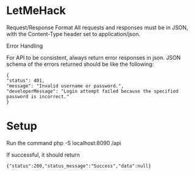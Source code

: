 # LetMeHack

Request/Response Format
All requests and responses must be in JSON, with the Content-Type header set to application/json.

Error Handling

For API to be consistent, always return error responses in json. JSON schema of the errors returned should be like the following:
```
{
"status": 401,
"message": "Invalid username or password.",
"developerMessage": "Login attempt failed because the specified password is incorrect."
}
```
# Setup

Run the command php -S localhost:8090 /api

If successful, it should return
```
{"status":200,"status_message":"Success","data":null}
```
